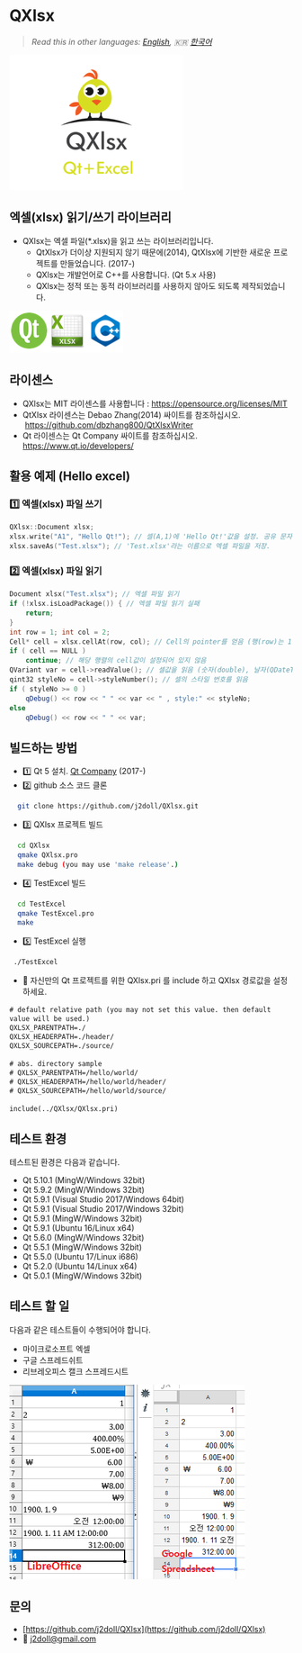 # QXlsx

> *Read this in other languages: [English](README.md), :kr: [한국어](README.ko.md)*

![](markdown.data/IMG_0016.PNG)

## 엑셀(xlsx) 읽기/쓰기 라이브러리
* QXlsx는 엑셀 파일(*.xlsx)을 읽고 쓰는 라이브러리입니다.
  * QtXlsx가 더이상 지원되지 않기 때문에(2014), QtXlsx에 기반한 새로운 프로젝트를 만들었습니다. (2017-)
  * QXlsx는 개발언어로 C++를 사용합니다. (Qt 5.x 사용)
  * QXlsx는 정적 또는 동적 라이브러리를 사용하지 않아도 되도록 제작되었습니다.

![](markdown.data/comp.png)

## 라이센스
* QXlsx는 MIT 라이센스를 사용합니다 : https://opensource.org/licenses/MIT
* QtXlsx 라이센스는 Debao Zhang(2014) 싸이트를 참조하십시오.  https://github.com/dbzhang800/QtXlsxWriter
* Qt 라이센스는 Qt Company 싸이트를 참조하십시오. https://www.qt.io/developers/

## 활용 예제 (Hello excel)

### :one: 엑셀(xlsx) 파일 쓰기
```cpp
QXlsx::Document xlsx;
xlsx.write("A1", "Hello Qt!"); // 셀(A,1)에 'Hello Qt!'값을 설정. 공유 문자열 타입으로 설정됨.
xlsx.saveAs("Test.xlsx"); // 'Test.xlsx'라는 이름으로 엑셀 파일을 저장.
```

### :two: 엑셀(xlsx) 파일 읽기
```cpp
Document xlsx("Test.xlsx"); // 엑셀 파일 읽기
if (!xlsx.isLoadPackage()) { // 엑셀 파일 읽기 실패
	return;
}
int row = 1; int col = 2;
Cell* cell = xlsx.cellAt(row, col); // Cell의 pointer를 얻음 (행(row)는 1번째, 열(column)은 2번째)
if ( cell == NULL )
	continue; // 해당 행렬의 cell값이 설정되어 있지 않음
QVariant var = cell->readValue(); // 셀값을 읽음 (숫자(double), 날자(QDateTime), 문자열(QString) ...)
qint32 styleNo = cell->styleNumber(); // 셀의 스타일 번호를 읽음
if ( styleNo >= 0 )
	qDebug() << row << " " << var << " , style:" << styleNo;
else
	qDebug() << row << " " << var;
```

## 빌드하는 방법
* :one: Qt 5 설치. [Qt Company](https://www.qt.io) (2017-)
* :two: github 소스 코드 클론
```sh
  git clone https://github.com/j2doll/QXlsx.git
```
* :three: QXlsx 프로젝트 빌드
```sh
  cd QXlsx
  qmake QXlsx.pro
  make debug (you may use 'make release'.)
```
* :four: TestExcel 빌드 
```sh
  cd TestExcel
  qmake TestExcel.pro
  make
```
* :five: TestExcel 실행
```sh
 ./TestExcel
```
* :pushpin: 자신만의 Qt 프로젝트를 위한 QXlsx.pri 를 include 하고 QXlsx 경로값을 설정하세요.
```qmake
# default relative path (you may not set this value. then default value will be used.)
QXLSX_PARENTPATH=./
QXLSX_HEADERPATH=./header/
QXLSX_SOURCEPATH=./source/

# abs. directory sample
# QXLSX_PARENTPATH=/hello/world/
# QXLSX_HEADERPATH=/hello/world/header/
# QXLSX_SOURCEPATH=/hello/world/source/

include(../QXlsx/QXlsx.pri)
```

## 테스트 환경
테스트된 환경은 다음과 같습니다.
- Qt 5.10.1 (MingW/Windows 32bit)
- Qt 5.9.2 (MingW/Windows 32bit)
- Qt 5.9.1 (Visual Studio 2017/Windows 64bit)
- Qt 5.9.1 (Visual Studio 2017/Windows 32bit)
- Qt 5.9.1 (MingW/Windows 32bit)
- Qt 5.9.1 (Ubuntu 16/Linux x64)
- Qt 5.6.0 (MingW/Windows 32bit)
- Qt 5.5.1 (MingW/Windows 32bit)
- Qt 5.5.0 (Ubuntu 17/Linux i686)
- Qt 5.2.0 (Ubuntu 14/Linux x64)
- Qt 5.0.1 (MingW/Windows 32bit)

## 테스트 할 일
다음과 같은 테스트들이 수행되어야 합니다.
- 마이크로소프트 엑셀
- 구글 스프레드쉬트
- 리브레오피스 캘크 스프레드시트

![](markdown.data/LibreOffice-Google-XLSX.png)

## 문의
* [https://github.com/j2doll/QXlsx](https://github.com/j2doll/QXlsx)
* :email: [j2doll@gmail.com](mailto:j2doll@gmail.com)
